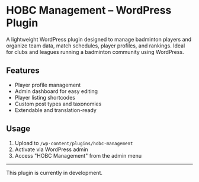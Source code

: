 # HOBC Management – WordPress Plugin

A lightweight WordPress plugin designed to manage badminton players and organize team data, match schedules, player profiles, and rankings. Ideal for clubs and leagues running a badminton community using WordPress.

## Features

- Player profile management
- Admin dashboard for easy editing
- Player listing shortcodes
- Custom post types and taxonomies
- Extendable and translation-ready

## Usage

1. Upload to `/wp-content/plugins/hobc-management`
2. Activate via WordPress admin
3. Access "HOBC Management" from the admin menu

---

This plugin is currently in development.

